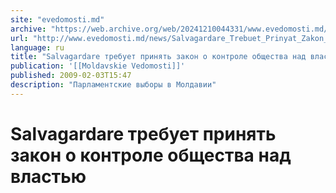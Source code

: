 ```yaml
---
site: "evedomosti.md"
archive: "https://web.archive.org/web/20241210044331/www.evedomosti.md/news/Salvagardare_Trebuet_Prinyat_Zakon_O_Kontrole_Obshchestva_Nad_Vlastyu"
url: "http://www.evedomosti.md/news/Salvagardare_Trebuet_Prinyat_Zakon_O_Kontrole_Obshchestva_Nad_Vlastyu"
language: ru
title: "Salvagardare требует принять закон о контроле общества над властью"
publication: '[[Moldavskie Vedomosti]]'
published: 2009-02-03T15:47
description: "Парламентские выборы в Молдавии"
---
```


# Salvagardare требует принять закон о контроле общества над властью

